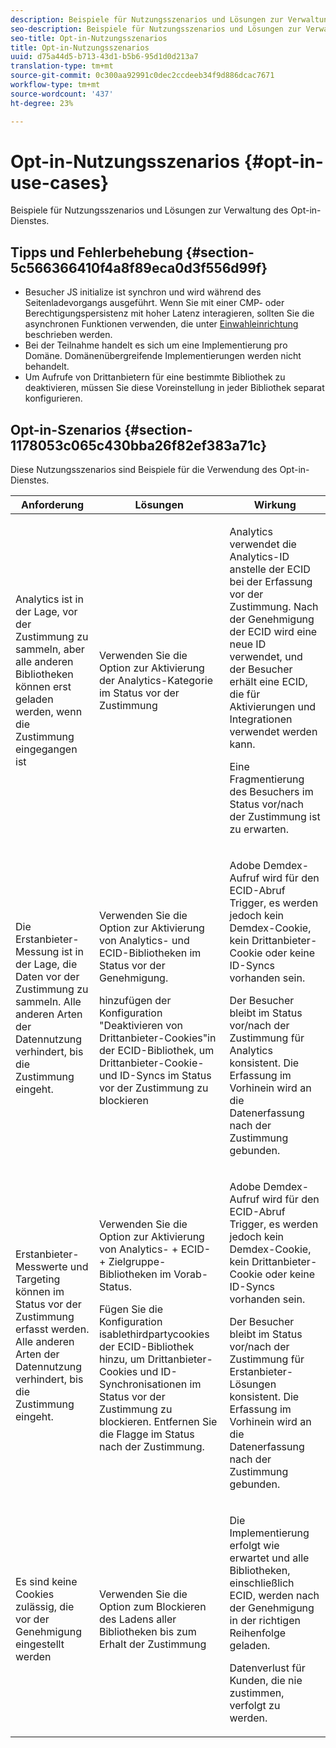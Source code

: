 ```yaml
---
description: Beispiele für Nutzungsszenarios und Lösungen zur Verwaltung des Opt-in-Dienstes.
seo-description: Beispiele für Nutzungsszenarios und Lösungen zur Verwaltung des Opt-in-Dienstes.
seo-title: Opt-in-Nutzungsszenarios
title: Opt-in-Nutzungsszenarios
uuid: d75a44d5-b713-43d1-b5b6-95d1d0d213a7
translation-type: tm+mt
source-git-commit: 0c300aa92991c0dec2ccdeeb34f9d886dcac7671
workflow-type: tm+mt
source-wordcount: '437'
ht-degree: 23%

---
```



# Opt-in-Nutzungsszenarios {#opt-in-use-cases}

Beispiele für Nutzungsszenarios und Lösungen zur Verwaltung des Opt-in-Dienstes.

## Tipps und Fehlerbehebung {#section-5c566366410f4a8f89eca0d3f556d99f}

* Besucher JS initialize ist synchron und wird während des Seitenladevorgangs ausgeführt. Wenn Sie mit einer CMP- oder Berechtigungspersistenz mit hoher Latenz interagieren, sollten Sie die asynchronen Funktionen verwenden, die unter [Einwahleinrichtung](../../implementation-guides/opt-in-service/getting-started.md#section-cf9ab638780141c9b62dc57cf00b7047) beschrieben werden.
* Bei der Teilnahme handelt es sich um eine Implementierung pro Domäne. Domänenübergreifende Implementierungen werden nicht behandelt.
* Um Aufrufe von Drittanbietern für eine bestimmte Bibliothek zu deaktivieren, müssen Sie diese Voreinstellung in jeder Bibliothek separat konfigurieren.

## Opt-in-Szenarios  {#section-1178053c065c430bba26f82ef383a71c}

Diese Nutzungsszenarios sind Beispiele für die Verwendung des Opt-in-Dienstes.

<table id="table_83C85343611344D8A8315157C1B4240F"> 
 <thead> 
  <tr> 
   <th colname="col1" class="entry"> Anforderung </th> 
   <th colname="col2" class="entry"> Lösungen </th> 
   <th colname="col3" class="entry"> Wirkung </th> 
  </tr>
 </thead>
 <tbody> 
  <tr> 
   <td colname="col1"> <p>Analytics ist in der Lage, vor der Zustimmung zu sammeln, aber alle anderen Bibliotheken können erst geladen werden, wenn die Zustimmung eingegangen ist </p> </td> 
   <td colname="col2"> <p>Verwenden Sie die Option zur Aktivierung der Analytics-Kategorie im Status vor der Zustimmung </p> </td> 
   <td colname="col3"> <p>Analytics verwendet die Analytics-ID anstelle der ECID bei der Erfassung vor der Zustimmung. Nach der Genehmigung der ECID wird eine neue ID verwendet, und der Besucher erhält eine ECID, die für Aktivierungen und Integrationen verwendet werden kann. </p> <p>Eine Fragmentierung des Besuchers im Status vor/nach der Zustimmung ist zu erwarten. </p> </td> 
  </tr> 
  <tr> 
   <td colname="col1"> <p>Die Erstanbieter-Messung ist in der Lage, die Daten vor der Zustimmung zu sammeln. Alle anderen Arten der Datennutzung verhindert, bis die Zustimmung eingeht. </p> </td> 
   <td colname="col2"> <p>Verwenden Sie die Option zur Aktivierung von Analytics- und ECID-Bibliotheken im Status vor der Genehmigung. </p> <p>hinzufügen der Konfiguration "Deaktivieren von Drittanbieter-Cookies"in der ECID-Bibliothek, um Drittanbieter-Cookie- und ID-Syncs im Status vor der Zustimmung zu blockieren </p> </td> 
   <td colname="col3"> <p>Adobe Demdex-Aufruf wird für den ECID-Abruf Trigger, es werden jedoch kein Demdex-Cookie, kein Drittanbieter-Cookie oder keine ID-Syncs vorhanden sein. </p> <p>Der Besucher bleibt im Status vor/nach der Zustimmung für Analytics konsistent. Die Erfassung im Vorhinein wird an die Datenerfassung nach der Zustimmung gebunden. </p> </td> 
  </tr> 
  <tr> 
   <td colname="col1"> <p>Erstanbieter-Messwerte und Targeting können im Status vor der Zustimmung erfasst werden. Alle anderen Arten der Datennutzung verhindert, bis die Zustimmung eingeht. </p> </td> 
   <td colname="col2"> <p>Verwenden Sie die Option zur Aktivierung von Analytics- + ECID- + Zielgruppe-Bibliotheken im Vorab-Status. </p> <p>Fügen Sie die Konfiguration <span class="codeph">isablethirdpartycookies</span> der ECID-Bibliothek hinzu, um Drittanbieter-Cookies und ID-Synchronisationen im Status vor der Zustimmung zu blockieren. Entfernen Sie die Flagge im Status nach der Zustimmung. </p> </td> 
   <td colname="col3"> <p>Adobe Demdex-Aufruf wird für den ECID-Abruf Trigger, es werden jedoch kein Demdex-Cookie, kein Drittanbieter-Cookie oder keine ID-Syncs vorhanden sein. </p> <p>Der Besucher bleibt im Status vor/nach der Zustimmung für Erstanbieter-Lösungen konsistent. Die Erfassung im Vorhinein wird an die Datenerfassung nach der Zustimmung gebunden. </p> </td> 
  </tr> 
  <tr> 
   <td colname="col1"> <p>Es sind keine Cookies zulässig, die vor der Genehmigung eingestellt werden </p> </td> 
   <td colname="col2"> <p>Verwenden Sie die Option zum Blockieren des Ladens aller Bibliotheken bis zum Erhalt der Zustimmung </p> </td> 
   <td colname="col3"> <p>Die Implementierung erfolgt wie erwartet und alle Bibliotheken, einschließlich ECID, werden nach der Genehmigung in der richtigen Reihenfolge geladen. </p> <p>Datenverlust für Kunden, die nie zustimmen, verfolgt zu werden. </p> </td> 
  </tr> 
 </tbody> 
</table>

